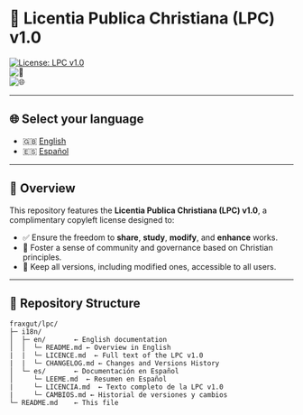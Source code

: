 # 📜 Licentia Publica Christiana (LPC) v1.0

[![License: LPC v1.0](https://img.shields.io/badge/License-LPC%20v1.0-green?style=flat)](#license)  
![🚀](https://img.shields.io/badge/status-stable-brightgreen)  
![🌐](https://img.shields.io/badge/translations-2%20languages-blue)

---

## 🌐 Select your language  
- 🇬🇧 [English](i18n/en/README.md)  
- 🇪🇸 [Español](i18n/es/README.md)  

---

## 🚀 Overview

This repository features the **Licentia Publica Christiana (LPC) v1.0**, a complimentary copyleft license designed to:
- ✅ Ensure the freedom to **share**, **study**, **modify**, and **enhance** works.  
- 🤝 Foster a sense of community and governance based on Christian principles. 
- 📖 Keep all versions, including modified ones, accessible to all users.

---

## 📂 Repository Structure

```text
fraxgut/lpc/
├─ i18n/
│  ├─ en/       ← English documentation  
│  │  └─ README.md ← Overview in English
|  |  └─ LICENCE.md  ← Full text of the LPC v1.0
|  |  └─ CHANGELOG.md ← Changes and Versions History  
│  └─ es/       ← Documentación en Español  
│     └─ LEEME.md  ← Resumen en Español
|     └─ LICENCIA.md  ← Texto completo de la LPC v1.0  
|     └─ CAMBIOS.md ← Historial de versiones y cambios
└─ README.md    ← This file 
```

